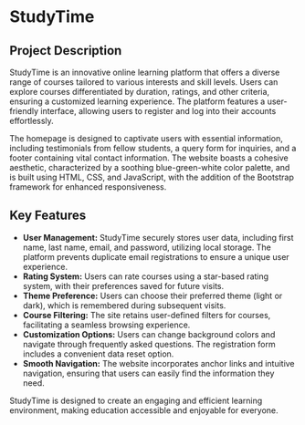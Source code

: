 # StudyTime
## Project Description
StudyTime is an innovative online learning platform that offers a diverse range of courses tailored to various interests and skill levels. Users can explore courses differentiated by duration, ratings, and other criteria, ensuring a customized learning experience. The platform features a user-friendly interface, allowing users to register and log into their accounts effortlessly.

The homepage is designed to captivate users with essential information, including testimonials from fellow students, a query form for inquiries, and a footer containing vital contact information. The website boasts a cohesive aesthetic, characterized by a soothing blue-green-white color palette, and is built using HTML, CSS, and JavaScript, with the addition of the Bootstrap framework for enhanced responsiveness.

## Key Features
- **User Management:** StudyTime securely stores user data, including first name, last name, email, and password, utilizing local storage. The platform prevents duplicate email registrations to ensure a unique user experience.
- **Rating System:** Users can rate courses using a star-based rating system, with their preferences saved for future visits.
- **Theme Preference:** Users can choose their preferred theme (light or dark), which is remembered during subsequent visits.
- **Course Filtering:** The site retains user-defined filters for courses, facilitating a seamless browsing experience.
- **Customization Options:** Users can change background colors and navigate through frequently asked questions. The registration form includes a convenient data reset option.
- **Smooth Navigation:** The website incorporates anchor links and intuitive navigation, ensuring that users can easily find the information they need.
  
StudyTime is designed to create an engaging and efficient learning environment, making education accessible and enjoyable for everyone.
